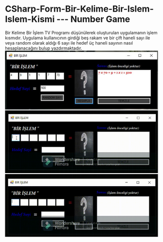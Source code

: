 # CSharp-Form-Bir-Kelime-Bir-Islem-Islem-Kismi  --- Number Game
Bir Kelime Bir İşlem TV Programı düşünülerek oluşturulan uygulamanın işlem kısmıdır. Uygulama kullanıcının girdiği beş rakam ve bir çift haneli sayı ile veya random olarak aldığı 6 sayı ile hedef üç haneli sayının nasıl hesaplanacağını bulup yazdırmaktadır.
</br>
![CSharp-Form-Bir-Kelime-Bir-Islem-Kelime-Kismi](islem_ana_ekran.JPG)</br>
![CSharp-Form-Bir-Kelime-Bir-Islem-Kelime-Kismi](Manuel_Trim.gif)
![CSharp-Form-Bir-Kelime-Bir-Islem-Kelime-Kismi](Random_Trim.gif)
